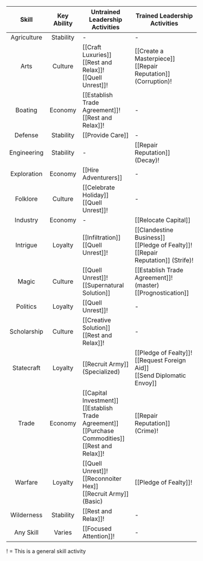 
|    Skill    	| Key Ability 	| Untrained Leadership Activities                                                                                                                       	| Trained Leadership Activities                                                                   	|
|:-----------:	|:-----------:	|--------------------------------------------------------------------------------------------------------------------------------------------	|--------------------------------------------------------------------------------------	|
| Agriculture 	|  Stability  	| -                                                                                              	| -                                                                                    	|
|     Arts    	|   Culture   	| [[Craft Luxuries]]<br>[[Rest and Relax]]!<br>[[Quell Unrest]]!                                                                             	| [[Create a Masterpiece]]<br>[[Repair Reputation]] (Corruption)!                      	|
|   Boating   	|   Economy   	| [[Establish Trade Agreement]]!<br>[[Rest and Relax]]!                                                                    	| -                                                                                    	|
|   Defense   	|  Stability  	| [[Provide Care]]                                                                                                        	| -                                                                                    	|
| Engineering 	|  Stability  	|     -                             	| [[Repair Reputation]] (Decay)!                                     	|
| Exploration 	|   Economy   	| [[Hire Adventurers]]                                                               	| -                                                                                    	|
|   Folklore  	|   Culture   	| [[Celebrate Holiday]]<br>[[Quell Unrest]]!                                                                                                 	| -                                                                                    	|
|   Industry  	|   Economy   	| -                                                                                        	| [[Relocate Capital]]                                                                 	|
|   Intrigue  	|   Loyalty   	| [[Infiltration]]<br>[[Quell Unrest]]!                                                                               	| [[Clandestine Business]]<br>[[Pledge of Fealty]]!<br>[[Repair Reputation]] (Strife)! 	|
|    Magic    	|   Culture   	| [[Quell Unrest]]!<br>[[Supernatural Solution]]                                                                                             	| [[Establish Trade Agreement]]! (master)<br>[[Prognostication]]                       	|
|   Politics  	|   Loyalty   	| [[Quell Unrest]]!                                             	| -                                                                                    	|
| Scholarship 	|   Culture   	| [[Creative Solution]]<br>[[Rest and Relax]]!                                                                  	| -                                                                                    	|
|  Statecraft 	|   Loyalty   	| [[Recruit Army]] (Specialized)                                                                                                 	| [[Pledge of Fealty]]!<br>[[Request Foreign Aid]]<br>[[Send Diplomatic Envoy]]        	|
|    Trade    	|   Economy   	| [[Capital Investment]]<br>[[Establish Trade Agreement]]<br>[[Purchase Commodities]]<br>[[Rest and Relax]]! 	| [[Repair Reputation]] (Crime)!                                  	|
|   Warfare  	|  Loyalty  	| [[Quell Unrest]]!<br>[[Reconnoiter Hex]]<br>[[Recruit Army]] (Basic)                                          	| [[Pledge of Fealty]]! 	|
| Wilderness 	| Stability 	| [[Rest and Relax]]! 	| -                     	|
|  Any Skill 	|   Varies  	| [[Focused Attention]]!                                                            	| -                     	|
! = This is a general skill activity
